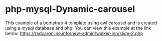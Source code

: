 # php-mysql-Dynamic-carousel
This example of a bootstrap 4 template using owl carousel and is created using a mysql database and php. You can view this example at the link below.
https://redcaronline.info/new-admin/walker-inn/slide-2.php
